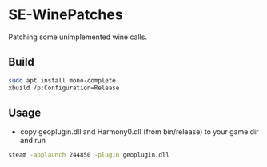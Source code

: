 # SE-WinePatches
Patching some unimplemented wine calls.


## Build

```sh
sudo apt install mono-complete
xbuild /p:Configuration=Release
```

## Usage

* copy geoplugin.dll and Harmony0.dll (from bin/release) to your game dir and run
```sh
steam -applaunch 244850 -plugin geoplugin.dll
```
